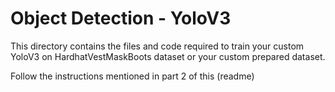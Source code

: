 # Object Detection - YoloV3

This directory contains the files and code required to 
train your custom YoloV3 on HardhatVestMaskBoots dataset 
or your custom prepared dataset.

Follow the instructions mentioned in part 2 of this (readme)